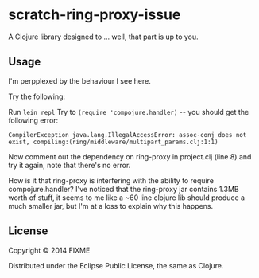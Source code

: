# scratch-ring-proxy-issue

A Clojure library designed to ... well, that part is up to you.

## Usage

I'm perpplexed by the behaviour I see here.

Try the following:

Run `lein repl`
Try to `(require 'compojure.handler)` -- you should get the following error:

    CompilerException java.lang.IllegalAccessError: assoc-conj does not exist, compiling:(ring/middleware/multipart_params.clj:1:1)

Now comment out the dependency on ring-proxy in project.clj (line 8) and try it
again, note that there's no error.

How is it that ring-proxy is interfering with the ability to require
compojure.handler? I've noticed that the ring-proxy jar contains 1.3MB worth of
stuff, it seems to me like a ~60 line clojure lib should produce a much smaller
jar, but I'm at a loss to explain why this happens.


## License

Copyright © 2014 FIXME

Distributed under the Eclipse Public License, the same as Clojure.
